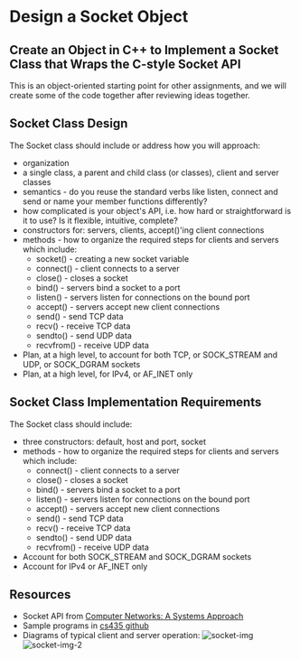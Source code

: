 # Design a Socket Object
## Create an Object in C++ to Implement a Socket Class that Wraps the C-style Socket API
This is an object-oriented starting point for other assignments, and we will create some of the code together after reviewing ideas together.

## Socket Class Design
The Socket class should include or address how you will approach:
- organization
- a single class, a parent and child class (or classes), client and server classes
- semantics - do you reuse the standard verbs like listen, connect and send or name your member functions differently?
- how complicated is your object's API, i.e. how hard or straightforward is it to use?  Is it flexible, intuitive, complete?
- constructors for: servers, clients, accept()'ing client connections
- methods - how to organize the required steps for clients and servers which include: 
    - socket() - creating a new socket variable
    - connect() - client connects to a server
    - close() - closes a socket
    - bind() - servers bind a socket to a port
    - listen() - servers listen for connections on the bound port
    - accept() - servers accept new client connections
    - send() - send TCP data
    - recv() - receive TCP data
    - sendto() - send UDP data
    - recvfrom() - receive UDP data
- Plan, at a high level, to account for both TCP, or SOCK_STREAM and UDP, or SOCK_DGRAM sockets
- Plan, at a high level, for IPv4, or AF_INET only

## Socket Class Implementation Requirements
The Socket class should include:
- three constructors: default, host and port, socket 
- methods - how to organize the required steps for clients and servers which include:
    - connect() - client connects to a server
    - close() - closes a socket
    - bind() - servers bind a socket to a port
    - listen() - servers listen for connections on the bound port
    - accept() - servers accept new client connections
    - send() - send TCP data
    - recv() - receive TCP data
    - sendto() - send UDP data
    - recvfrom() - receive UDP data
- Account for both SOCK_STREAM and SOCK_DGRAM sockets
- Account for IPv4 or AF_INET only

## Resources
- Socket API from [Computer Networks: A Systems Approach](https://book.systemsapproach.org/foundation/software.html#socket-apiLinks)
- Sample programs in [cs435 github](https://github.butler.edu/npartenh/cs435/tree/main/sockets/c%2B%2B)
- Diagrams of typical client and server operation:
![socket-img](https://github.com/user-attachments/assets/f8037a0d-3a28-461d-b5cf-a5f0b25e590d)
![socket-img-2](https://github.com/user-attachments/assets/7c039be9-2951-4650-8af7-554fc2c821ef)
